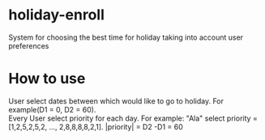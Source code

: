 # holiday-enroll
System for choosing the best time for holiday taking into account user preferences

# How to use
User select dates between which would like to go to holiday. 
For example(D1 = 0, D2 = 60).<br>
Every User select priority for each day. For example:
"Ala" select priority = [1,2,5,2,5,2, ..., 2,8,8,8,8,2,1]. 
|priority| = D2 -D1 = 60